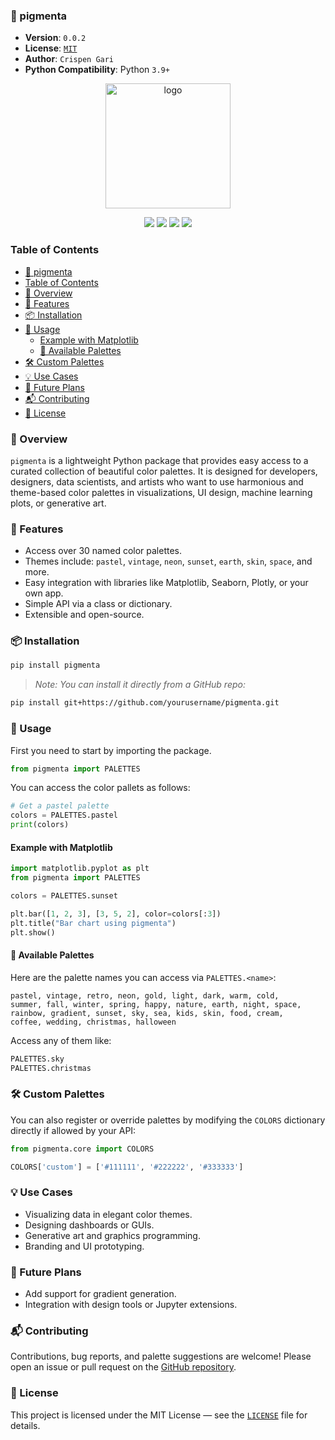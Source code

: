 ### 📘 pigmenta

- **Version**: `0.0.2`
- **License**: [`MIT`](/LICENSE)
- **Author**: `Crispen Gari`
- **Python Compatibility**: Python `3.9+`

<p align="center">
  <img src="/images/logo.png" alt="logo" width="200">
</p>

<p align="center">
  <a href="https://pypi.python.org/pypi/pigmenta"><img src="https://badge.fury.io/py/pigmenta.svg"></a>
  <a href="https://github.com/crispengari/pigmenta/actions/workflows/ci.yml"><img src="https://github.com/crispengari/pigmenta/actions/workflows/ci.yml/badge.svg"></a>
  <a href="/LICENSE"><img src="https://img.shields.io/badge/license-MIT-green"></a>
  <a href="https://pypi.python.org/pypi/pigmenta"><img src="https://img.shields.io/pypi/pyversions/pigmenta.svg"></a>
</p>

### Table of Contents

- [📘 pigmenta](#-pigmenta)
- [Table of Contents](#table-of-contents)
- [🌈 Overview](#-overview)
- [🚀 Features](#-features)
- [📦 Installation](#-installation)
- [🧪 Usage](#-usage)
  - [Example with Matplotlib](#example-with-matplotlib)
  - [🎨 Available Palettes](#-available-palettes)
- [🛠️ Custom Palettes](#️-custom-palettes)
- [💡 Use Cases](#-use-cases)
- [🧩 Future Plans](#-future-plans)
- [📬 Contributing](#-contributing)
- [📝 License](#-license)

### 🌈 Overview

`pigmenta` is a lightweight Python package that provides easy access to a curated collection of beautiful color palettes. It is designed for developers, designers, data scientists, and artists who want to use harmonious and theme-based color palettes in visualizations, UI design, machine learning plots, or generative art.

### 🚀 Features

- Access over 30 named color palettes.
- Themes include: `pastel`, `vintage`, `neon`, `sunset`, `earth`, `skin`, `space`, and more.
- Easy integration with libraries like Matplotlib, Seaborn, Plotly, or your own app.
- Simple API via a class or dictionary.
- Extensible and open-source.

### 📦 Installation

```bash
pip install pigmenta
```

> _Note: You can install it directly from a GitHub repo:_

```bash
pip install git+https://github.com/yourusername/pigmenta.git
```

### 🧪 Usage

First you need to start by importing the package.

```python
from pigmenta import PALETTES
```

You can access the color pallets as follows:

```python
# Get a pastel palette
colors = PALETTES.pastel
print(colors)
```

#### Example with Matplotlib

```python
import matplotlib.pyplot as plt
from pigmenta import PALETTES

colors = PALETTES.sunset

plt.bar([1, 2, 3], [3, 5, 2], color=colors[:3])
plt.title("Bar chart using pigmenta")
plt.show()
```

#### 🎨 Available Palettes

Here are the palette names you can access via `PALETTES.<name>`:

```
pastel, vintage, retro, neon, gold, light, dark, warm, cold,
summer, fall, winter, spring, happy, nature, earth, night, space,
rainbow, gradient, sunset, sky, sea, kids, skin, food, cream,
coffee, wedding, christmas, halloween
```

Access any of them like:

```python
PALETTES.sky
PALETTES.christmas
```

### 🛠️ Custom Palettes

You can also register or override palettes by modifying the `COLORS` dictionary directly if allowed by your API:

```python
from pigmenta.core import COLORS

COLORS['custom'] = ['#111111', '#222222', '#333333']
```

### 💡 Use Cases

- Visualizing data in elegant color themes.
- Designing dashboards or GUIs.
- Generative art and graphics programming.
- Branding and UI prototyping.

### 🧩 Future Plans

- Add support for gradient generation.
- Integration with design tools or Jupyter extensions.

### 📬 Contributing

Contributions, bug reports, and palette suggestions are welcome! Please open an issue or pull request on the [GitHub repository](https://github.com/crispengari/pigmenta).

### 📝 License

This project is licensed under the MIT License — see the [`LICENSE`](/LICENSE) file for details.
